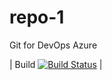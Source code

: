 # repo-1
Git for DevOps
Azure

| Build [![Build Status](https://dev.azure.com/naseeruddinm0082/DemoProj/_apis/build/status/nasirdevops.repo-1?branchName=master)](https://dev.azure.com/naseeruddinm0082/DemoProj/_build/latest?definitionId=1&branchName=master) |
